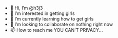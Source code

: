 - 👋 Hi, I’m @h3j3
- 👀 I’m interested in getting girls
- 🌱 I’m currently learning how to get girls
- 💞️ I’m looking to collaborate on nothing right now
- 📫 How to reach me YOU CAN'T PRIVACY...

<!---
h3j3/h3j3 is a ✨ special ✨ repository because its `README.md` (this file) appears on your GitHub profile.
You can click the Preview link to take a look at your changes.
--->
